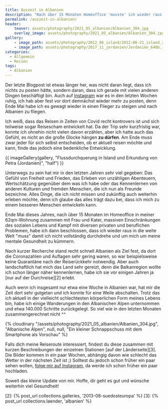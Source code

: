 ```yaml
---
title: Auszeit in Albanien
description: "Nach über 15 Monaten Homeoffice 'musste' ich wieder raus in die große, weite Welt. Ziel dieses Mal war Albanien und es hat alle erfüllt, was ich mir gewünscht habe." 
permalink: /auszeit-in-albanien/
header:
    teaser: assets/photography/2021_05_albanien/Albanien_304.jpg
    overlay_image: assets/photography/2021_05_albanien/Albanien_304.jpg
gallery:
    - image_path: assets/photography/2012_06_island/2012-06-21_island_291.jpg
    - image_path: assets/photography/2017_11_jordanien/Jordanien_646b.jpg
categories:
  - Allgemein
  - Reisen 
tags:
  - Albanien
---
```


Der letzte Blogpost ist etwas länger her, was nicht daran liegt, dass ich nichts zu posten hätte, sondern daran, dass ich gerade mit vielen anderen Dingen beschäftigt bin. 
Auch auf [Instagram][1] war es in den letzten Wochen ruhig, ich hab aber fest vor dort demnächst wieder mehr zu posten, 
denn Ende Mai habe ich es gewagt wieder in einen Flieger zu steigen und nach Albanien zu fliegen.

Ich weiß, dass das Reisen in Zeiten von Covid recht kontrovers ist und sich teilweise sogar Reisescham entwickelt hat. 
Da der Trip sehr kurzfristig war, konnte ich ohnehin nicht vielen davon erzählen, aber ich hatte auch das Gefühl, es nicht an die große Glocke hängen **zu dürfen**. 
Am Ende muss zwar jeder für sich selbst entscheiden, ob er aktuell reisen möchte und kann, finde das jedoch eine bedenkliche Entwicklung.

{{ imageGallery(gallery, "Flussdurchquerung in Island und Erkundung von Petra (Jordanien)", "half") }}

Unterwegs zu sein hat mir in den letzten Jahren sehr viel gegeben: Das Gefühl von Freiheit und Frieden, das Erleben von unzähligen Abenteuern, 
Wertschätzung gegenüber dem was ich habe oder das Kennenlernen von anderen Kulturen und fremden Menschen, die ich nun als Freunde bezeichne. 
Alles Dinge, die ich nicht missen und zukünftig auch weiterhin erleben möchte, denn ich glaube das alles trägt dazu bei, dass ich mich zu einem besseren Menschen entwickeln kann.

Ende Mai dieses Jahres, nach über 15 Monaten im Homeoffice in meiner 62qm-Wohnung zusammen mit Frau und Kater, 
massiven Einschränkungen des sozialen Lebens und Kampf mit diversen privaten und beruflichen Problemen, habe ich dann beschlossen, 
dass ich wieder raus in die weite Welt "muss" damit ich nicht vollständig durchdrehe und um mich um meine mentale Gesundheit zu kümmern.

Nach kurzer Recherche stand recht schnell Albanien als Ziel fest, da dort die Coronazahlen und Auflagen sehr gering waren, so war beispielsweise keine Quarantäne nach der Reiserückkehr notwendig. 
Aber auch landschaftlich hat mich das Land sehr gereizt, denn die Balkanregion wollte ich schon länger näher kennenlernen, habe ich sie vor einigen Jahren ja [nur auf der Durchreise][2] erlebt.

Auch wenn ich insgesamt nur etwa eine Woche in Albanien war, hat mir die Zeit dort sehr gutgetan und ich konnte für eine Weile abschalten. 
Trotz das ich aktuell in der vielleicht schlechtesten körperlichen Form meines Lebens bin, habe ich einige Wanderungen in den Albanischen Alpen unternommen und etwa 140.000 Schritte zurückgelegt. 
So viel wie in den letzten Monaten zusammengerechnet nicht ^^

{% cloudinary "/assets/photography/2021_05_albanien/Albanien_304.jpg", "Albanische Alpen", null, null, "Ein kleiner Schnappschuss mit dem Smartphone als Vorschau" %}

Falls dich meine Reiseroute interessiert, findest du diese zusammen mit kurzen Beschreibungen der einzelnen Stationen [auf der Länderseite][3]. 
Die Bilder kommen in ein paar Wochen, abhängig davon wie schlecht das Wetter in der nächsten Zeit ist ;) 
Solltest du jedoch schon früher ein paar sehen wollen, [folge mir auf Instagram][1], da werde ich schon früher ein paar hochladen.

Soweit das kleine Update von mir. Hoffe, dir geht es gut und wünsche weiterhin viel Gesundheit!


[1]: {{site.accounts.instagram}}
[2]: {% post_url collections.galleries, '2013-08-suedosteuropa' %}
[3]: {% post_url collections.laender, 'albanien' %}